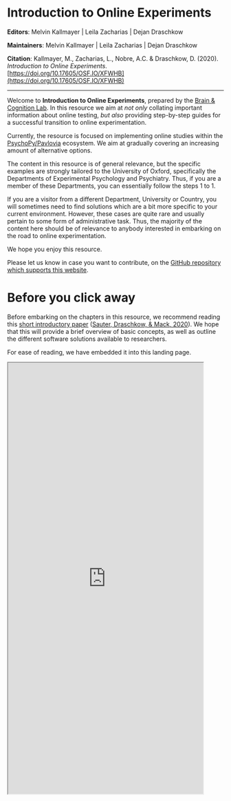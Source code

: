 Introduction to Online Experiments
==================================================================================================
**Editors**: Melvin Kallmayer | Leila Zacharias | Dejan Draschkow

**Maintainers**: Melvin Kallmayer | Leila Zacharias | Dejan Draschkow

**Citation**: Kallmayer, M., Zacharias, L., Nobre, A.C. & Draschkow, D. (2020). *Introduction to Online Experiments*. [https://doi.org/10.17605/OSF.IO/XFWHB](https://doi.org/10.17605/OSF.IO/XFWHB)

--------

Welcome to **Introduction to Online Experiments**, prepared by the [Brain & Cognition Lab](http://www.brainandcognition.org/). In this resource we aim at *not only* collating important information about online testing, *but also* providing step-by-step guides for a successful transition to online experimentation.

Currently, the resource is focused on implementing online studies within the [PsychoPy/Pavlovia](https://psychopy.org/) ecosystem. We aim at gradually covering an increasing amount of alternative options.

The content in this resource is of general relevance, but the specific examples are strongly tailored to the University of Oxford, specifically the Departments of Experimental Psychology and Psychiatry. Thus, if you are a member of these Departments, you can essentially follow the steps 1 to 1.

If you are a visitor from a different Department, University or Country, you will sometimes need to find solutions which are a bit more specific to your current environment. However, these cases are quite rare and usually pertain to some form of administrative task. Thus, the majority of the content here should be of relevance to anybody interested in embarking on the road to online experimentation.


We hope you enjoy this resource.

Please let us know in case you want to contribute, on the [GitHub repository which supports this website](https://github.com/mkallmayer/online_ws/tree/master/docs).

# Before you click away
Before embarking on the chapters in this resource, we recommend reading this [short introductory paper](https://doi.org/10.31234/osf.io/tr76d) ([Sauter, Draschkow, & Mack, 2020](https://doi.org/10.31234/osf.io/tr76d)). We hope that this will provide a brief overview of basic concepts, as well as outline the different software solutions available to researchers.

For ease of reading, we have embedded it into this landing page.

<!DOCTYPE html>
<html>
    <body>
        <iframe src="https://docs.google.com/gview?url=https://www.draschkow.com/app/download/2849253/SauterDraschkowMack_PrePrint.pdf&embedded=true"
        style="width: 90%; height: 1000px">
            <p>Your browser does not support iframes.</p>
        </iframe>
    </body>
</html>
